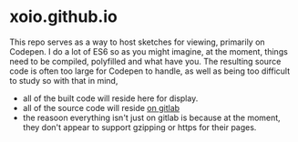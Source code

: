 # xoio.github.io
This repo serves as a way to host sketches for viewing, primarily on Codepen. 
I do a lot of ES6 so as you might imagine, at the moment, things need to be compiled, polyfilled and what have you. 
The resulting source code is often too large for Codepen to handle, as well as being too difficult to study so 
with that in mind, 


* all of the built code will reside here for display. 
* all of the source code will reside [on gitlab](https://gitlab.com/sortofsleepy/sketches)
* the reasoon everything isn't just on gitlab is because at the moment, they don't appear to support gzipping or https for their pages.
